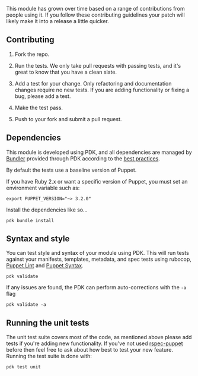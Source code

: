 This module has grown over time based on a range of contributions from
people using it. If you follow these contributing guidelines your patch
will likely make it into a release a little quicker.

## Contributing

1. Fork the repo.

2. Run the tests. We only take pull requests with passing tests, and
   it's great to know that you have a clean slate.

3. Add a test for your change. Only refactoring and documentation
   changes require no new tests. If you are adding functionality
   or fixing a bug, please add a test.

4. Make the test pass.

5. Push to your fork and submit a pull request.

## Dependencies

This module is developed using PDK, and all dependencies are managed by
[Bundler](http://bundler.io/) provided through PDK according to the [best
practices](https://puppet.com/docs/pdk/1.x/pdk_testing.html).

By default the tests use a baseline version of Puppet.

If you have Ruby 2.x or want a specific version of Puppet,
you must set an environment variable such as:

    export PUPPET_VERSION="~> 3.2.0"

Install the dependencies like so...

    pdk bundle install

## Syntax and style

You can test style and syntax of your module using PDK.  This will run tests
against your manifests, templates, metadata, and spec tests using rubocop,
[Puppet Lint](http://puppet-lint.com/) and [Puppet Syntax](https://github.com/gds-operations/puppet-syntax).

    pdk validate

If any issues are found, the PDK can perform auto-corrections with the `-a` flag

    pdk validate -a

## Running the unit tests

The unit test suite covers most of the code, as mentioned above please
add tests if you're adding new functionality. If you've not used
[rspec-puppet](http://rspec-puppet.com/) before then feel free to ask
about how best to test your new feature. Running the test suite is done
with:

    pdk test unit
